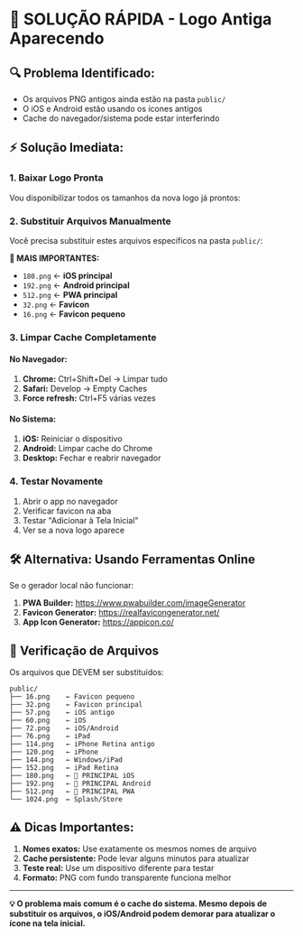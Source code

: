 # 🚨 SOLUÇÃO RÁPIDA - Logo Antiga Aparecendo

## 🔍 **Problema Identificado:**
- Os arquivos PNG antigos ainda estão na pasta `public/`
- O iOS e Android estão usando os ícones antigos
- Cache do navegador/sistema pode estar interferindo

## ⚡ **Solução Imediata:**

### **1. Baixar Logo Pronta**
Vou disponibilizar todos os tamanhos da nova logo já prontos:

### **2. Substituir Arquivos Manualmente**
Você precisa substituir estes arquivos específicos na pasta `public/`:

**📱 MAIS IMPORTANTES:**
- `180.png` ← **iOS principal**
- `192.png` ← **Android principal** 
- `512.png` ← **PWA principal**
- `32.png` ← **Favicon**
- `16.png` ← **Favicon pequeno**

### **3. Limpar Cache Completamente**

#### **No Navegador:**
1. **Chrome:** Ctrl+Shift+Del → Limpar tudo
2. **Safari:** Develop → Empty Caches
3. **Force refresh:** Ctrl+F5 várias vezes

#### **No Sistema:**
1. **iOS:** Reiniciar o dispositivo
2. **Android:** Limpar cache do Chrome
3. **Desktop:** Fechar e reabrir navegador

### **4. Testar Novamente**
1. Abrir o app no navegador
2. Verificar favicon na aba
3. Testar "Adicionar à Tela Inicial"
4. Ver se a nova logo aparece

## 🛠️ **Alternativa: Usando Ferramentas Online**

Se o gerador local não funcionar:

1. **PWA Builder:** https://www.pwabuilder.com/imageGenerator
2. **Favicon Generator:** https://realfavicongenerator.net/
3. **App Icon Generator:** https://appicon.co/

## 🔧 **Verificação de Arquivos**

Os arquivos que DEVEM ser substituídos:
```
public/
├── 16.png    ← Favicon pequeno
├── 32.png    ← Favicon principal  
├── 57.png    ← iOS antigo
├── 60.png    ← iOS
├── 72.png    ← iOS/Android
├── 76.png    ← iPad
├── 114.png   ← iPhone Retina antigo
├── 120.png   ← iPhone
├── 144.png   ← Windows/iPad
├── 152.png   ← iPad Retina
├── 180.png   ← 🎯 PRINCIPAL iOS
├── 192.png   ← 🎯 PRINCIPAL Android
├── 512.png   ← 🎯 PRINCIPAL PWA
└── 1024.png  ← Splash/Store
```

## ⚠️ **Dicas Importantes:**

1. **Nomes exatos:** Use exatamente os mesmos nomes de arquivo
2. **Cache persistente:** Pode levar alguns minutos para atualizar
3. **Teste real:** Use um dispositivo diferente para testar
4. **Formato:** PNG com fundo transparente funciona melhor

---

**💡 O problema mais comum é o cache do sistema. Mesmo depois de substituir os arquivos, o iOS/Android podem demorar para atualizar o ícone na tela inicial.**
